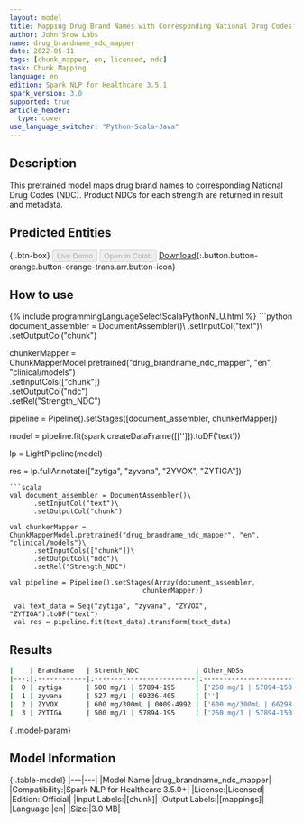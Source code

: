 ```yaml
---
layout: model
title: Mapping Drug Brand Names with Corresponding National Drug Codes
author: John Snow Labs
name: drug_brandname_ndc_mapper
date: 2022-05-11
tags: [chunk_mapper, en, licensed, ndc]
task: Chunk Mapping
language: en
edition: Spark NLP for Healthcare 3.5.1
spark_version: 3.0
supported: true
article_header:
  type: cover
use_language_switcher: "Python-Scala-Java"
---
```


## Description

This pretrained model maps drug brand names to corresponding National Drug Codes (NDC). Product NDCs for each strength are returned in result and metadata.

## Predicted Entities



{:.btn-box}
<button class="button button-orange" disabled>Live Demo</button>
<button class="button button-orange" disabled>Open in Colab</button>
[Download](https://s3.amazonaws.com/auxdata.johnsnowlabs.com/clinical/models/drug_brandname_ndc_mapper_en_3.5.0_3.0_1652259542096.zip){:.button.button-orange.button-orange-trans.arr.button-icon}

## How to use



<div class="tabs-box" markdown="1">
{% include programmingLanguageSelectScalaPythonNLU.html %}
```python
document_assembler = DocumentAssembler()\
      .setInputCol("text")\
      .setOutputCol("chunk")

chunkerMapper = ChunkMapperModel.pretrained("drug_brandname_ndc_mapper", "en", "clinical/models")\
      .setInputCols(["chunk"])\
      .setOutputCol("ndc")\
      .setRel("Strength_NDC") 

pipeline = Pipeline().setStages([document_assembler,
                                 chunkerMapper])  

model = pipeline.fit(spark.createDataFrame([['']]).toDF('text')) 

lp = LightPipeline(model)

res = lp.fullAnnotate(["zytiga", "zyvana", "ZYVOX", "ZYTIGA"])
```
```scala
val document_assembler = DocumentAssembler()\
      .setInputCol("text")\
      .setOutputCol("chunk")

val chunkerMapper = ChunkMapperModel.pretrained("drug_brandname_ndc_mapper", "en", "clinical/models")\
      .setInputCols(["chunk"])\
      .setOutputCol("ndc")\
      .setRel("Strength_NDC") 

val pipeline = Pipeline().setStages(Array(document_assembler,
                                 chunkerMapper))

 val text_data = Seq("zytiga", "zyvana", "ZYVOX", "ZYTIGA").toDF("text")
 val res = pipeline.fit(text_data).transform(text_data)
```
</div>

## Results

```bash
|    | Brandname   | Strenth_NDC              | Other_NDSs                                                |
|---:|:------------|:-------------------------|:----------------------------------------------------------|
|  0 | zytiga      | 500 mg/1 | 57894-195     | ['250 mg/1 | 57894-150']                                  |
|  1 | zyvana      | 527 mg/1 | 69336-405     | ['']                                                      |
|  2 | ZYVOX       | 600 mg/300mL | 0009-4992 | ['600 mg/300mL | 66298-7807', '600 mg/300mL | 0009-7807'] |
|  3 | ZYTIGA      | 500 mg/1 | 57894-195     | ['250 mg/1 | 57894-150']  
```

{:.model-param}
## Model Information

{:.table-model}
|---|---|
|Model Name:|drug_brandname_ndc_mapper|
|Compatibility:|Spark NLP for Healthcare 3.5.0+|
|License:|Licensed|
|Edition:|Official|
|Input Labels:|[chunk]|
|Output Labels:|[mappings]|
|Language:|en|
|Size:|3.0 MB|

